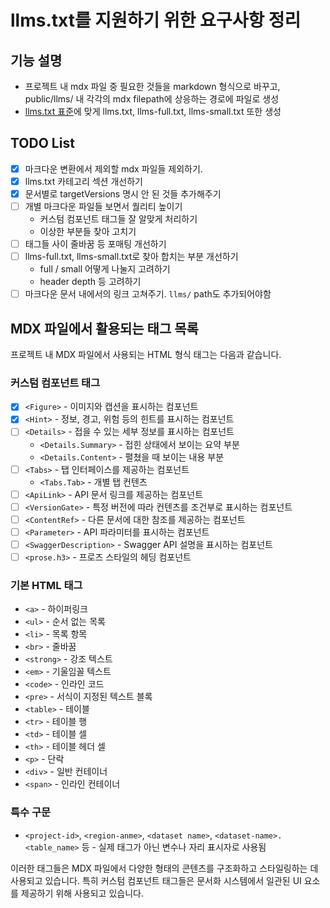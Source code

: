 # llms.txt를 지원하기 위한 요구사항 정리

## 기능 설명

- 프로젝트 내 mdx 파일 중 필요한 것들을 markdown 형식으로 바꾸고, public/llms/ 내 각각의 mdx filepath에 상응하는 경로에 파일로 생성
- [llms.txt 표준](https://llmstxt.org/)에 맞게 llms.txt, llms-full.txt, llms-small.txt 또한 생성

## TODO List

- [x] 마크다운 변환에서 제외할 mdx 파일들 제외하기.
- [x] llms.txt 카테고리 섹션 개선하기
- [x] 문서별로 targetVersions 명시 안 된 것들 추가해주기
- [ ] 개별 마크다운 파일들 보면서 퀄리티 높이기
  - 커스텀 컴포넌트 태그들 잘 알맞게 처리하기
  - 이상한 부분들 찾아 고치기
- [ ] 태그들 사이 줄바꿈 등 포매팅 개선하기
- [ ] llms-full.txt, llms-small.txt로 찾아 합치는 부분 개선하기
  - full / small 어떻게 나눌지 고려하기
  - header depth 등 고려하기
- [ ] 마크다운 문서 내에서의 링크 고쳐주기. `llms/` path도 추가되어야함

## MDX 파일에서 활용되는 태그 목록

프로젝트 내 MDX 파일에서 사용되는 HTML 형식 태그는 다음과 같습니다.

### 커스텀 컴포넌트 태그

- [x] `<Figure>` - 이미지와 캡션을 표시하는 컴포넌트
- [x] `<Hint>` - 정보, 경고, 위험 등의 힌트를 표시하는 컴포넌트
- [ ] `<Details>` - 접을 수 있는 세부 정보를 표시하는 컴포넌트
  - `<Details.Summary>` - 접힌 상태에서 보이는 요약 부분
  - `<Details.Content>` - 펼쳤을 때 보이는 내용 부분
- [ ] `<Tabs>` - 탭 인터페이스를 제공하는 컴포넌트
  - `<Tabs.Tab>` - 개별 탭 컨텐츠
- [ ] `<ApiLink>` - API 문서 링크를 제공하는 컴포넌트
- [ ] `<VersionGate>` - 특정 버전에 따라 컨텐츠를 조건부로 표시하는 컴포넌트
- [ ] `<ContentRef>` - 다른 문서에 대한 참조를 제공하는 컴포넌트
- [ ] `<Parameter>` - API 파라미터를 표시하는 컴포넌트
- [ ] `<SwaggerDescription>` - Swagger API 설명을 표시하는 컴포넌트
- [ ] `<prose.h3>` - 프로즈 스타일의 헤딩 컴포넌트

### 기본 HTML 태그

- `<a>` - 하이퍼링크
- `<ul>` - 순서 없는 목록
- `<li>` - 목록 항목
- `<br>` - 줄바꿈
- `<strong>` - 강조 텍스트
- `<em>` - 기울임꼴 텍스트
- `<code>` - 인라인 코드
- `<pre>` - 서식이 지정된 텍스트 블록
- `<table>` - 테이블
- `<tr>` - 테이블 행
- `<td>` - 테이블 셀
- `<th>` - 테이블 헤더 셀
- `<p>` - 단락
- `<div>` - 일반 컨테이너
- `<span>` - 인라인 컨테이너

### 특수 구문

- `<project-id>`, `<region-anme>`, `<dataset name>`, `<dataset-name>.<table_name>` 등 - 실제 태그가 아닌 변수나 자리 표시자로 사용됨

이러한 태그들은 MDX 파일에서 다양한 형태의 콘텐츠를 구조화하고 스타일링하는 데 사용되고 있습니다. 특히 커스텀 컴포넌트 태그들은 문서화 시스템에서 일관된 UI 요소를 제공하기 위해 사용되고 있습니다.

